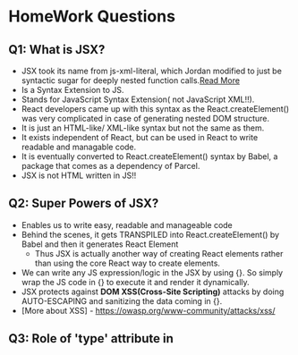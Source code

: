 # HomeWork Questions
## Q1: What is JSX?
  - JSX took its name from js-xml-literal, which Jordan modified to just be syntactic sugar for deeply nested function calls.[Read More](https://legacy.reactjs.org/blog/2016/09/28/our-first-50000-stars.html#adding-jsx)
  - Is a Syntax Extension to JS.
  - Stands for JavaScript Syntax Extension( not JavaScript XML!!).
  - React developers came up with this syntax as the React.createElement() was very complicated in case of generating nested DOM structure.
  - It is just an HTML-like/ XML-like syntax but not the same as them.
  - It exists independent of React, but can be used in React to write readable and managable code.
  - It is eventually converted to React.createElement() syntax by Babel, a package that comes as a dependency of Parcel.
  - JSX is not HTML written in JS!!

## Q2: Super Powers of JSX?
  - Enables us to write easy, readable and manageable code
  - Behind the scenes, it gets TRANSPILED into React.createElement() by Babel and then it generates React Element
    - Thus JSX is actually another way of creating React elements rather than using the core React way to create elements. 
  - We can write any JS expression/logic in the JSX by using {}. So simply wrap the JS code in {} to execute it and render it dynamically.
  - JSX protects against **DOM XSS(Cross-Site Scripting)** attacks by doing AUTO-ESCAPING and sanitizing the data coming in {}.
  - [More about XSS] - https://owasp.org/www-community/attacks/xss/
 
## Q3: Role of 'type' attribute in <script> tags? What options can I use there?
  - It is used to tell the browser what type of script is it. 
  - Types of scripts are: 
    - Normal/ Classic script
    - Module Script
  - We can assign 3 values to 'type' attribute:
    - `type = ""` ie empty string / don't set the attribute only : In case of normal classic JS script
    - `type = "module" ` : In case of Module Script, This value causes the code to be treated as a JavaScript module.
  
## Q4: {TitleComponent()} vs `<TitleComponent/>` vs `<TitleComponent></TitleComponent>`?
  
  All three are methods to render the TitleComponent functional component in some other component or React element.
  - `{TitleComponent()}` : call the TitleComponent function since Fucntional components are at the end of the day JS functions
  - `<TitleComponent/>` : Using self-closing tags
  - `<TitleComponent></TitleComponent>` : Using opening and closing tags
    
## Q5: Can we have multiple root elements in React using multiple createRoot()?
  - Yes we can have. [Read More](https://react.dev/reference/react-dom/client/createRoot#usage)
  - In case our app is fully built using React, simply have a single root for the entire app.
  - But in case our app/page is justy partially built with React, then we can have multiple createRoot(), and then use multiple root.render() methods to display different content in each root

## Q6: Can we have nested fragments in React?
  - Yes we can have nested fragments

## Q7: What makes our web app code so readable in case of React? Is it just React itself?
  - It is not just React, it is because of JSX that our code becomes much more readable! Otherwise, the conventional way of createReactElement() was very cumbersome!

### Important Resources: 
  - [Read about XSS](https://www.stackhawk.com/blog/react-xss-guide-examples-and-prevention/)
  - [OWASP Article on XSS](https://owasp.org/www-community/attacks/xss/)
  - [Read about React Fragments](https://legacy.reactjs.org/docs/fragments.html)
  - [How JSX prevents injection attacks](https://legacy.reactjs.org/docs/introducing-jsx.html#jsx-prevents-injection-attacks)
  - [NPM Scripts](https://dev.to/paulasantamaria/mastering-npm-scripts-2chd)
  
